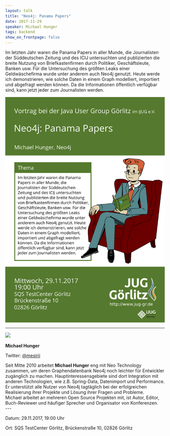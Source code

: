 ```yaml
---
layout: talk
title: "Neo4j: Panama Papers"
date: 2017-11-29
speaker: Michael Hunger
tags: backend
show_on_frontpage: false
---
```


Im letzten Jahr waren die Panama Papers in aller Munde, die Journalisten der Süddeutschen Zeitung und des ICIJ untersuchten und publizierten die breite Nutzung von Briefkastenfirmen durch Politiker, Geschäftsleute, Banken usw. Für die Untersuchung des größten Leaks einer Geldwäschefirma wurde unter anderem auch Neo4j genutzt. Heute werde ich demonstrieren, wie solche Daten in einem Graph modelliert, importiert und abgefragt werden können. Da die Informationen öffentlich verfügbar sind, kann jetzt jeder zum Journalisten werden.

<img class="event-poster" src="/images/plakat_2017_11.png">

---
<div class="speaker-info">
  <div class="short-info">
    <img src="https://s3.amazonaws.com/dev.assets.neo4j.com/wp-content/uploads/MichaelHunger-300x300.png">
    <p><strong>Michael Hunger</strong></p>
    <p>Twitter: <a href="https://twitter.com/mesirii">@mesirii</a></p>
  </div>
  <div class="description">
    Seit Mitte 2010 arbeitet <strong>Michael Hunger</strong> eng mit Neo Technology zusammen, um deren Graphendatenbank Neo4j noch leichter für Entwickler zugänglich zu machen. Hauptinteressensgebiete sind dort Integration mit anderen Technologien, wie z.B. Spring-Data, Datenimport und Performance. Er unterstützt alle Nutzer von Neo4j tagtäglich bei der erfolgreichen Realisierung ihrer Projekte und Lösung ihrer Fragen und Probleme.
    <br/>
    Michael arbeitet an mehreren Open Source Projekten mit, ist Autor, Editor, Buch-Reviewer und häufiger Sprecher und Organisator von Konferenzen.  
  </div>
</div>
---

Datum: 29.11.2017, 19:00 Uhr

Ort: SQS TestCenter Görlitz, Brückenstraße 10, 02826 Görlitz
